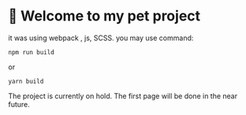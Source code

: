 # 🚀 Welcome to my pet project

it was using webpack , js, SCSS.
you may use command:

```
npm run build
```

or

```
yarn build
```
The project is currently on hold. The first page will be done in the near future.


